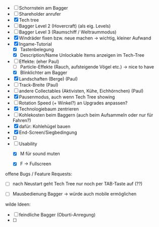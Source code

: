 - [ ] Schornstein am Bagger 
- [ ] Shareholder anrufer 
- [x] Tech tree
- [ ] Bagger Level 2 (Hovercraft) (als eig. Levels)
- [ ] Bagger Level 3 (Raumschiff / Weltraummodus)
- [x] Windräder fixen bzw. neue machen -> wichtig, kleiner Aufwand
- [x] Ingame-Tutorial
	- [x] Tastenbelegung
	- [x] Description/Name Unlockable Items anzeigen im Tech-Tree
- [ ] Effekte: (eher Paul)
	- [ ] Particle-Effekte (Rauch, aufsteigende Vögel etc.) -> nice to have
	- [x] Blinklichter am Bagger
- [x] Landschaften (Berge) (Paul)
- [ ] Track-Breite (Paul)
- [ ] andere Collectables (Aktivisten, Kühe, Eichhörnchen) (Paul)
- [x] Pausenmodus, auch wenn Tech Tree showing
- [ ] Rotation Speed (+ Winkel?) an Upgrades anpassen?
- [x] Technologiebaum zentrieren
- [ ] Kohlekosten beim Baggern (auch beim Aufsammeln oder nur für Fahren?)
- [x] dafür: Kohlehügel bauen
- [x] End-Screen/Siegbedingung
- [ ] 
- [ ] Usability
	- [x] M für sound muten
	- [x] F -> Fullscreen



offene Bugs / Feature Requests:
- [ ] nach Neustart geht Tech Tree nur noch per TAB-Taste auf (??)
- [ ] Mausbedienung Bagger -> würde auch mobile ermöglichen


wilde Ideen:
- [ ] feindliche Bagger (Oburti-Anregung)
- [ ] 